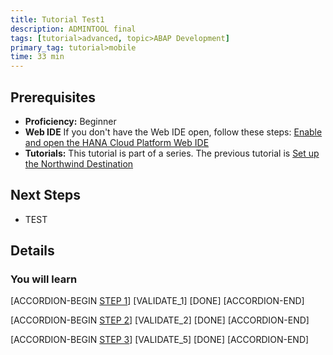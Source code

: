 ```yaml
---
title: Tutorial Test1
description: ADMINTOOL final
tags: [tutorial>advanced, topic>ABAP Development]
primary_tag: tutorial>mobile
time: 33 min
---
```


## Prerequisites  
 - **Proficiency:** Beginner 
 - **Web IDE** If you don't have the Web IDE open, follow these steps: [Enable and open the HANA Cloud Platform Web IDE](https://go.sap.com/developer/tutorials/sapui5-webide-open-webide.html)
 - **Tutorials:** This tutorial is part of a series.  The previous tutorial is [Set up the Northwind Destination](https://go.sap.com/developer/tutorials/hcp-create-destination.html)

## Next Steps
 - TEST
  

## Details
### You will learn  

[ACCORDION-BEGIN [STEP 1](regex1)] 
[VALIDATE_1] 
[DONE]
[ACCORDION-END]

[ACCORDION-BEGIN [STEP 2](regex)] 
[VALIDATE_2] 
[DONE]
[ACCORDION-END]

[ACCORDION-BEGIN [STEP 3](rexact-match-precise)] 
[VALIDATE_5] 
[DONE]
[ACCORDION-END]
